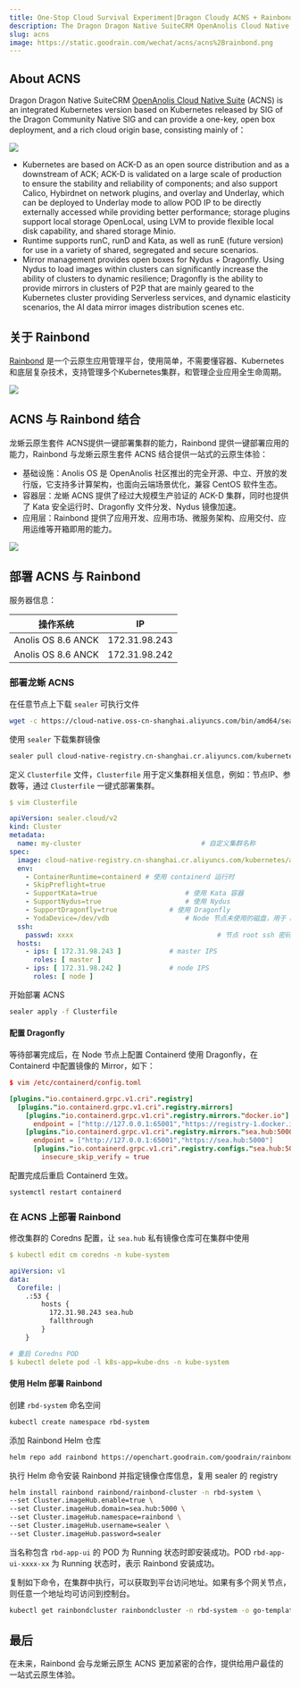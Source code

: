 ```yaml
---
title: One-Stop Cloud Survival Experiment|Dragon Cloudy ACNS + Rainbond
description: The Dragon Dragon Native SuiteCRM OpenAnolis Cloud Native Suite (ACNS) is a Kubernetes version based on the Native SIG of the Dragon Community Native SIG and can be deployed with a single key.
slug: acns
image: https://static.goodrain.com/wechat/acns/acns%2Brainbond.png
---
```


## About ACNS

Dragon Dragon Native SuiteCRM [OpenAnolis Cloud Native Suite](https://openanolis.cn/sig/cloud-native) (ACNS) is an integrated Kubernetes version based on Kubernetes released by SIG of the Dragon Community Native SIG and can provide a one-key, open box deployment, and a rich cloud origin base, consisting mainly of：

![](https://oss.openanolis.cn/sig/opwbwqsjojsqmukskjhm)

- Kubernetes are based on ACK-D as an open source distribution and as a downstream of ACK; ACK-D is validated on a large scale of production to ensure the stability and reliability of components; and also support Calico, Hybirdnet on network plugins, and overlay and Underlay, which can be deployed to Underlay mode to allow POD IP to be directly externally accessed while providing better performance; storage plugins support local storage OpenLocal, using LVM to provide flexible local disk capability, and shared storage Minio.
- Runtime supports runC, runD and Kata, as well as runE (future version) for use in a variety of shared, segregated and secure scenarios.
- Mirror management provides open boxes for Nydus + Dragonfly. Using Nydus to load images within clusters can significantly increase the ability of clusters to dynamic resilience; Dragonfly is the ability to provide mirrors in clusters of P2P that are mainly geared to the Kubernetes cluster providing Serverless services, and dynamic elasticity scenarios, the AI data mirror images distribution scenes etc.

<!--truncate-->

## 关于 Rainbond

[Rainbond](https://www.rainbond.com/docs/) 是一个云原生应用管理平台，使用简单，不需要懂容器、Kubernetes和底层复杂技术，支持管理多个Kubernetes集群，和管理企业应用全生命周期。

![](https://static.goodrain.com/case/2022/03/17/16474283190784.jpg)

## ACNS 与 Rainbond 结合

龙蜥云原生套件 ACNS提供一键部署集群的能力，Rainbond 提供一键部署应用的能力，Rainbond 与龙蜥云原生套件 ACNS 结合提供一站式的云原生体验：

- 基础设施：Anolis OS 是 OpenAnolis 社区推出的完全开源、中立、开放的发行版，它支持多计算架构，也面向云端场景优化，兼容 CentOS 软件生态。
- 容器层：龙蜥 ACNS 提供了经过大规模生产验证的 ACK-D 集群，同时也提供了 Kata 安全运行时、Dragonfly 文件分发、Nydus 镜像加速。
- 应用层：Rainbond 提供了应用开发、应用市场、微服务架构、应用交付、应用运维等开箱即用的能力。

![](https://static.goodrain.com/wechat/acns/rainbond-and-acns.png)

## 部署 ACNS 与 Rainbond

服务器信息：

| 操作系统                                | IP                                                            |
| ----------------------------------- | ------------------------------------------------------------- |
| Anolis OS  8.6 ANCK | 172.31.98.243 |
| Anolis OS  8.6 ANCK | 172.31.98.242 |

### 部署龙蜥 ACNS

在任意节点上下载 `sealer` 可执行文件

```bash
wget -c https://cloud-native.oss-cn-shanghai.aliyuncs.com/bin/amd64/sealer-latest-linux-amd64.tar.gz && tar -xvf sealer-latest-linux-amd64.tar.gz -C /usr/bin
```

使用 `sealer` 下载集群镜像

```bash
sealer pull cloud-native-registry.cn-shanghai.cr.aliyuncs.com/kubernetes/anoliscluster:v1.0
```

定义 `Clusterfile` 文件，`Clusterfile` 用于定义集群相关信息，例如：节点IP、参数等，通过 `Clusterfile` 一键式部署集群。

```yaml
$ vim Clusterfile

apiVersion: sealer.cloud/v2
kind: Cluster
metadata:
  name: my-cluster								# 自定义集群名称
spec:
  image: cloud-native-registry.cn-shanghai.cr.aliyuncs.com/kubernetes/anoliscluster:v1.0
  env:
    - ContainerRuntime=containerd # 使用 containerd 运行时
    - SkipPreflight=true
    - SupportKata=true						# 使用 Kata 容器
    - SupportNydus=true						# 使用 Nydus
    - SupportDragonfly=true				# 使用 Dragonfly
    - YodaDevice=/dev/vdb					# Node 节点未使用的磁盘，用于 Dragonfly 存储数据
  ssh:
    passwd: xxxx									# 节点 root ssh 密码
  hosts:
    - ips: [ 172.31.98.243 ]			# master IPS
      roles: [ master ]
    - ips: [ 172.31.98.242 ]			# node IPS
      roles: [ node ]
```

开始部署 ACNS

```bash
sealer apply -f Clusterfile
```

#### 配置 Dragonfly

等待部署完成后，在 Node 节点上配置 Containerd 使用 Dragonfly，在 Containerd 中配置镜像的 Mirror，如下：

```toml
$ vim /etc/containerd/config.toml

[plugins."io.containerd.grpc.v1.cri".registry]
  [plugins."io.containerd.grpc.v1.cri".registry.mirrors]
    [plugins."io.containerd.grpc.v1.cri".registry.mirrors."docker.io"]
      endpoint = ["http://127.0.0.1:65001","https://registry-1.docker.io"]
    [plugins."io.containerd.grpc.v1.cri".registry.mirrors."sea.hub:5000"]
      endpoint = ["http://127.0.0.1:65001","https://sea.hub:5000"]
      [plugins."io.containerd.grpc.v1.cri".registry.configs."sea.hub:5000".tls]
        insecure_skip_verify = true
```

配置完成后重启 Containerd 生效。

```bash
systemctl restart containerd
```

### 在 ACNS 上部署 Rainbond

修改集群的 Coredns 配置，让 `sea.hub` 私有镜像仓库可在集群中使用

```yaml
$ kubectl edit cm coredns -n kube-system

apiVersion: v1
data:
  Corefile: |
    .:53 {
        hosts {
          172.31.98.243 sea.hub
          fallthrough
        }
    }

# 重启 Coredns POD
$ kubectl delete pod -l k8s-app=kube-dns -n kube-system
```

#### 使用 Helm 部署 Rainbond

创建 `rbd-system` 命名空间

```bash
kubectl create namespace rbd-system
```

添加 Rainbond Helm 仓库

```bash
helm repo add rainbond https://openchart.goodrain.com/goodrain/rainbond
```

执行 Helm 命令安装 Rainbond 并指定镜像仓库信息，复用 sealer 的 registry

```bash
helm install rainbond rainbond/rainbond-cluster -n rbd-system \
--set Cluster.imageHub.enable=true \
--set Cluster.imageHub.domain=sea.hub:5000 \
--set Cluster.imageHub.namespace=rainbond \
--set Cluster.imageHub.username=sealer \
--set Cluster.imageHub.password=sealer
```

当名称包含 `rbd-app-ui` 的 POD 为 Running 状态时即安装成功。POD `rbd-app-ui-xxxx-xx` 为 Running 状态时，表示 Rainbond 安装成功。

复制如下命令，在集群中执行，可以获取到平台访问地址。如果有多个网关节点，则任意一个地址均可访问到控制台。

```bash
kubectl get rainbondcluster rainbondcluster -n rbd-system -o go-template --template='{{range.spec.gatewayIngressIPs}}{{.}}:7070{{printf "\n"}}{{end}}'
```

## 最后

在未来，Rainbond 会与龙蜥云原生 ACNS 更加紧密的合作，提供给用户最佳的一站式云原生体验。
